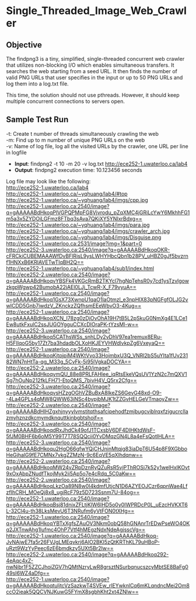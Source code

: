 # Single_Threaded_Image_Web_Crawler
## Objective
The findpng3 is a tiny, simplified, single-threaded concurrent web crawler that utilizes non-blocking I/O which enables simultaneous transfers. It searches the web starting from a seed URL. It then finds the number of valid PNG URLs that user specifies in the input or up to 50 PNG URLs and log them into a log.txt file. 

This time, the solution should not use pthreads. However, it should keep multiple concurrent connections to servers open.

## Sample Test Run
-t: Create t number of threads simultaneously crawling the web
<br> -m: Find up to m number of unique PNG URLs on the web
<br> -v: Name of log file, log all the visited URLs by the crawler, one URL per line in logfile

* **Input**: findpng2 -t 10 -m 20 -v log.txt http://ece252-1.uwaterloo.ca/lab4
* **Output**: findpng2 execution time: 10.123456 seconds

Log file may look like the following:
<br>http://ece252-1.uwaterloo.ca/lab4
<br>http://ece252-1.uwaterloo.ca/~yqhuang/lab4/#top
<br>http://ece252-1.uwaterloo.ca/~yqhuang/lab4/imgs/cpp.jpg
<br>http://ece252-1.uwaterloo.ca:2540/image?q=gAAAAABdHkoqPlVGPQPMpFG8Vjvrodu_pZqXMC4jGRiLcYwY6MkhhFG1m5a3x5ZYDOiLGFmz8FTbq3sAva7QKiXY5YNIxrBdxg==
<br>http://ece252-1.uwaterloo.ca/~yqhuang/lab4/imgs/para.jpg
<br>http://ece252-1.uwaterloo.ca/~yqhuang/lab4/imgs/crawler_arch.jpg
<br>http://ece252-1.uwaterloo.ca/~yqhuang/lab4/imgs/Disguise.png
<br>http://ece252-1.uwaterloo.ca:2531/image?img=1&part=0
<br>http://ece252-3.uwaterloo.ca:2540/image?q=gAAAAABdHkoqOKR-cFRCkiCUBEMAAAWfDvBFlRisL9ysLWHYHbcQbn1b28PV_uHBZ0gJf5bvzrnf1HNXxB6KRlAVETwTIqBH2Q==
<br>http://ece252-1.uwaterloo.ca/~yqhuang/lab4/sub1/index.html
<br>http://ece252-2.uwaterloo.ca:2540/image?q=gAAAAABdHkoqvYBSFk4VKGcRmB2TKYcl7hgNpTehsR0y7cd1ysTzvlgowzkgpWgwp42BumobA22jAEl0LJj_TcwR-X_F79vyuA==
<br>http://ece252-1.uwaterloo.ca:2540/image?q=gAAAAABdHkoq1GsX73XwnpU1qaO1laOtmzl_e3npHIX83pNGFgfOLJG2vwICDD5Gnb7iwdzV_ZKnckzZQfhsmEEeWbvO3-4Kug==
<br>http://ece252-1.uwaterloo.ca:2540/image?q=gAAAAABdHkoqXCN_I78zg0zDjOvOhA19H7tB5L2pSkuG0NmXg4E1LCe1Ew8utkFxulC2ssJUGOYgguCCXcDlOraPK-tYzsMl-w==
<br>http://ece252-3.uwaterloo.ca:2540/image?q=gAAAAABdHkoq5CAThsWSs_snhLDy2vDhV97ea1remux8ERu-H5FIIqoG5by17Zt7ba3hdadbOLXoHKJEYVHWdlvkpZg6VxeyaQ==
<br>http://ece252-1.uwaterloo.ca:2540/image?q=gAAAAABdHkoqKjtpjpiM4WKtVvo33HojmbxU3Q_VNRl2bS5uYIta1fUv23182WN7nHtTa-qg_M33g_5CvFk-5i95lVgkaDOCYA==
<br>http://ece252-2.uwaterloo.ca:2540/image?q=gAAAAABdHkoqymQU_88e8PRLFAHlee_iqRtsEkeVQsUV1YzN2c7mQXV1Sg7hOuNp212fkLFH71-EtoQMS_7bivH4V_Q5rx2Cfg==
<br>http://ece252-3.uwaterloo.ca:2540/image?q=gAAAAABdHkoqvsHZzgOGhVZBuBxA8IkeZS6GevG48xd-O9--4La4GPLs4qMW8QWW63iNSc4bypjbMJK1tZZGvHELGeVTmaoyZw==
<br>http://ece252-2.uwaterloo.ca:2540/image?q=gAAAAABdHlHZgxhjnyyylvmstitqthsafcipehodfzmjbugcviblrqxfzjgucrcllazmyhznzdkcmymdknquttkinbgbtshojf==
<br>http://ece252-3.uwaterloo.ca:2540/image?q=gAAAAABdHkoqdRxJhdCk49ofJ1TCxsbV6DF4DIHKtdWsF-5fJM0BHF6b6oM5Y99T7T78SQQcii0YvDMqzGN4L8a4eFsQotIHLA==
<br>http://ece252-3.uwaterloo.ca:2540/image?q=gAAAAABdHkoqu2HgO66gfwYQjCHJninMtqjg83iaDpT6U54p8F9XGbboHeGjhalG9fE7CMNx7vkgZZMzN-9c6EqVE5qXlhdqnw==
<br>http://ece252-2.uwaterloo.ca:2540/image?q=gAAAAABdHkoqMW24vZRpDznRyQZuRsR5vjPThROSj7k52y1weIHxIKOvt9xOxAbpZNudfTkojMyk2ii5Ap5o7e4cRdq_5C0aKw==
<br>http://ece252-2.uwaterloo.ca:2540/image?q=gAAAAABdHkoqLkzOa89N8w0I4kdmfUtjcN1D6AZYEOJCzr6qpnWae4LfzfIhCRH_MOeQj8x8_ugiRcF79z5D723Ssnm7U-84og==
<br>http://ece252-1.uwaterloo.ca:2540/image?q=gAAAAABdHkoqBsj81dnixZFLtjKlW6lHD5o0y0IWPRDcP0L_uEzcHVKXT6L-32Cl4u-th38LksMevU6T3NRufm6yVtFON0tXHg==
<br>http://ece252-1.uwaterloo.ca:2540/image?q=gAAAAABdHkoqYBTxXgfsZAuOV3Nkm0obQ58hGNAnrTrEDwPseWO4OKq2JXTnwAhg1lufmc4OhP7Vtf4hMEgzNdxNdeAgjsscVg==
<br>http://ece252-1.uwaterloo.ca:2540/image?q=gAAAAABdHkoq-JvNAjwE7fa5r26FVJgLMEqvkrj6AlO2BKI5zQtKRThKL79uHBoP-uRzt9WzYyPeec6zE6bmdkzy5UXt5Br2Iw==
<br>http://ece252-2.uwaterloo.ca:2540/image?q=gAAAAABdHkoq292-4eAqc4xZ-nwNibr1F5ZZCJhojZGV7hQMtNzryLwR8grsztNSurbqnucszcyMbtSE8BaFg049sI6WZ4aDfg==
<br>http://ece252-1.uwaterloo.ca:2540/image?q=gAAAAABdHkoqtuljtcVzSazkwT4SVEw_rlEYwknlCq6mKLqndncMei2Om8ccO2ieak5QQCVNJKuwG5FYmX8sgbhKht2xt4ZNlw==

